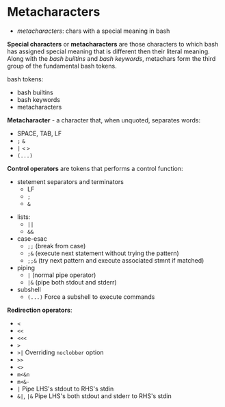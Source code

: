 # Metacharacters

- *metacharacters*: chars with a special meaning in bash

**Special characters** or **metacharacters** are those characters to which bash has assigned special meaning that is different then their literal meaning. Along with the *bash builtins* and *bash keywords*, metachars form the third group of the fundamental bash tokens.

bash tokens:
- bash builtins
- bash keywords
- metacharacters


**Metacharacter** - a character that, when unquoted, separates words:
- SPACE, TAB, LF
- `;`  `&`
- `|`  `<`   `>`
- `(...)`


**Control operators** are tokens that performs a control function:
* stetement separators and terminators
  - LF
  - `;`
  - `&`
- lists:
  - `||`
  - `&&`
- case-esac
  - `;;`   (break from case)
  - `;&`   (execute next statement without trying the pattern)
  - `;;&`  (try next pattern and execute associated stmnt if matched)
- piping
  - `|`   (normal pipe operator)
  - `|&`  (pipe both stdout and stderr)
- subshell
  - `(...)`  Force a subshell to execute commands


**Redirection operators**:
- `<`
- `<<`
- `<<<`
- `>`
- `>|`        Overriding `noclobber` option
- `>>`
- `<>`
- `m<&n`
- `m<&-`
- `|`         Pipe LHS's stdout to RHS's stdin
- `&|`, `|&`  Pipe LHS's both stdout and stderr to RHS's stdin
